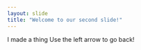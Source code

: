 ```yaml
---
layout: slide
title: "Welcome to our second slide!"
---
```

I made a thing
Use the left arrow to go back!
